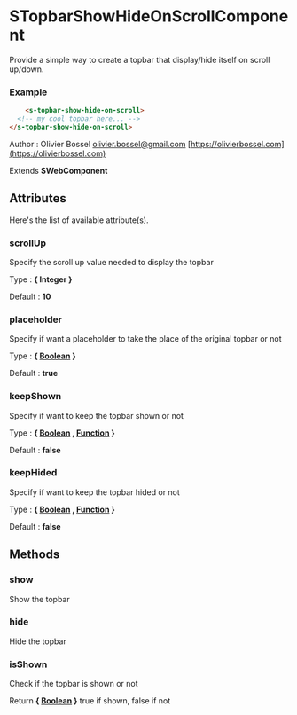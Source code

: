 # STopbarShowHideOnScrollComponent

Provide a simple way to create a topbar that display/hide itself on scroll up/down.

### Example
```html
	<s-topbar-show-hide-on-scroll>
  <!-- my cool topbar here... -->
</s-topbar-show-hide-on-scroll>
```
Author : Olivier Bossel [olivier.bossel@gmail.com](mailto:olivier.bossel@gmail.com) [https://olivierbossel.com](https://olivierbossel.com)

Extends **SWebComponent**




## Attributes

Here's the list of available attribute(s).

### scrollUp

Specify the scroll up value needed to display the topbar

Type : **{ Integer }**

Default : **10**


### placeholder

Specify if want a placeholder to take the place of the original topbar or not

Type : **{ [Boolean](https://developer.mozilla.org/fr/docs/Web/JavaScript/Reference/Objets_globaux/Boolean) }**

Default : **true**


### keepShown

Specify if want to keep the topbar shown or not

Type : **{ [Boolean](https://developer.mozilla.org/fr/docs/Web/JavaScript/Reference/Objets_globaux/Boolean) , [Function](https://developer.mozilla.org/fr/docs/Web/JavaScript/Reference/Objets_globaux/Function) }**

Default : **false**


### keepHided

Specify if want to keep the topbar hided or not

Type : **{ [Boolean](https://developer.mozilla.org/fr/docs/Web/JavaScript/Reference/Objets_globaux/Boolean) , [Function](https://developer.mozilla.org/fr/docs/Web/JavaScript/Reference/Objets_globaux/Function) }**

Default : **false**




## Methods


### show

Show the topbar


### hide

Hide the topbar


### isShown

Check if the topbar is shown or not

Return **{ [Boolean](https://developer.mozilla.org/fr/docs/Web/JavaScript/Reference/Objets_globaux/Boolean) }** true if shown, false if not